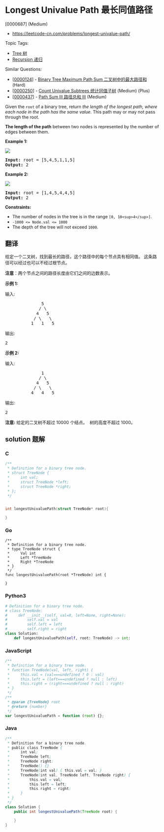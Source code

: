 # Longest Univalue Path 最长同值路径

[0000687] (Medium)

- https://leetcode-cn.com/problems/longest-univalue-path/

Topic Tags:

- [Tree 树](https://leetcode-cn.com/tag/tree/)
- [Recursion 递归](https://leetcode-cn.com/tag/recursion/)

Similar Questions:

- [[0000124](https://leetcode-cn.com/problems/binary-tree-maximum-path-sum/)] - [Binary Tree Maximum Path Sum 二叉树中的最大路径和](./0000124.binary-tree-maximum-path-sum.md) (Hard)
- [[0000250](https://leetcode-cn.com/problems/count-univalue-subtrees/)] - [Count Univalue Subtrees 统计同值子树](./0000250.count-univalue-subtrees.md) (Medium) (Plus)
- [[0000437](https://leetcode-cn.com/problems/path-sum-iii/)] - [Path Sum III 路径总和 III](./0000437.path-sum-iii.md) (Medium)

Given the `root` of a binary tree, return _the length of the longest path, where each node in the path has the same value_. This path may or may not pass through the root.

**The length of the path** between two nodes is represented by the number of edges between them.

**Example 1:**

![](https://assets.leetcode.com/uploads/2020/10/13/ex1.jpg)

<pre><strong>Input:</strong> root = [5,4,5,1,1,5]
<strong>Output:</strong> 2
</pre>

**Example 2:**

![](https://assets.leetcode.com/uploads/2020/10/13/ex2.jpg)

<pre><strong>Input:</strong> root = [1,4,5,4,4,5]
<strong>Output:</strong> 2
</pre>

**Constraints:**

- The number of nodes in the tree is in the range `[0, 10<sup>4</sup>]`.
- `-1000 <= Node.val <= 1000`
- The depth of the tree will not exceed `1000`.

## 翻译

给定一个二叉树，找到最长的路径，这个路径中的每个节点具有相同值。 这条路径可以经过也可以不经过根节点。

**注意**：两个节点之间的路径长度由它们之间的边数表示。

**示例 1:**

输入:

<pre>              5
             / \
            4   5
           / \   \
          1   1   5
</pre>

输出:

<pre>2
</pre>

**示例 2:**

输入:

<pre>              1
             / \
            4   5
           / \   \
          4   4   5
</pre>

输出:

<pre>2
</pre>

**注意:** 给定的二叉树不超过 10000 个结点。  树的高度不超过 1000。

## solution 题解

### C

```c
/**
 * Definition for a binary tree node.
 * struct TreeNode {
 *     int val;
 *     struct TreeNode *left;
 *     struct TreeNode *right;
 * };
 */


int longestUnivaluePath(struct TreeNode* root){

}
```

### Go

```golang
/**
 * Definition for a binary tree node.
 * type TreeNode struct {
 *     Val int
 *     Left *TreeNode
 *     Right *TreeNode
 * }
 */
func longestUnivaluePath(root *TreeNode) int {

}
```

### Python3

```python
# Definition for a binary tree node.
# class TreeNode:
#     def __init__(self, val=0, left=None, right=None):
#         self.val = val
#         self.left = left
#         self.right = right
class Solution:
    def longestUnivaluePath(self, root: TreeNode) -> int:
```

### JavaScript

```javascript
/**
 * Definition for a binary tree node.
 * function TreeNode(val, left, right) {
 *     this.val = (val===undefined ? 0 : val)
 *     this.left = (left===undefined ? null : left)
 *     this.right = (right===undefined ? null : right)
 * }
 */
/**
 * @param {TreeNode} root
 * @return {number}
 */
var longestUnivaluePath = function (root) {};
```

### Java

```java
/**
 * Definition for a binary tree node.
 * public class TreeNode {
 *     int val;
 *     TreeNode left;
 *     TreeNode right;
 *     TreeNode() {}
 *     TreeNode(int val) { this.val = val; }
 *     TreeNode(int val, TreeNode left, TreeNode right) {
 *         this.val = val;
 *         this.left = left;
 *         this.right = right;
 *     }
 * }
 */
class Solution {
    public int longestUnivaluePath(TreeNode root) {

    }
}
```
